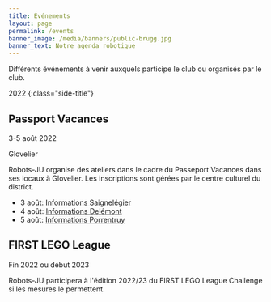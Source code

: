 ```yaml
---
title: Événements
layout: page
permalink: /events
banner_image: /media/banners/public-brugg.jpg
banner_text: Notre agenda robotique
---
```


Différents événements à venir auxquels participe le club ou organisés par le club.

2022
{:class="side-title"}

## Passport Vacances

<i class="fa fa-calendar"></i> 3-5 août 2022

<i class="fa fa-map-marker"></i> Glovelier

Robots-JU organise des ateliers dans le cadre du Passeport Vacances dans ses locaux à Glovelier.
Les inscriptions sont gérées par le centre culturel du district.

- 3 août: [Informations Saignelégier](https://www.passeportvacances-saignelegier.ch/index.php?buttonid=1028)
- 4 août: [Informations Delémont](https://passeport-vacances.ccrd.ch/programme/detail/1364/date/)
- 5 août: [Informations Porrentruy](https://passeport-vacances.cultureporrentruy.ch/)

## FIRST LEGO League

<i class="fa fa-calendar"></i> Fin 2022 ou début 2023

Robots-JU participera à l'édition 2022/23 du FIRST LEGO League Challenge si les mesures le permettent.

